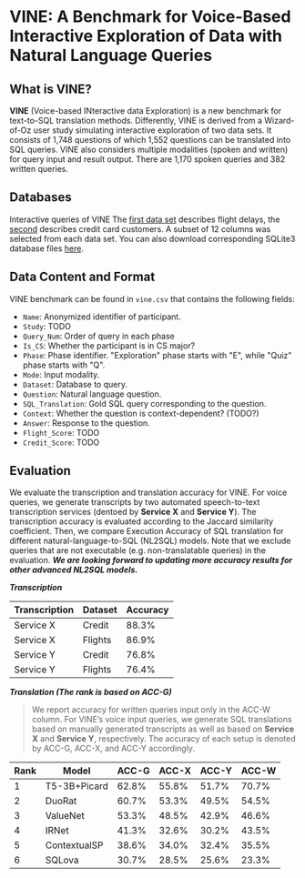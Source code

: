# VINE: A Benchmark for Voice-Based Interactive Exploration of Data with Natural Language Queries

What is VINE?
------
**VINE** (Voice-based INteractive data Exploration) is a new benchmark for text-to-SQL translation methods. Differently, VINE is derived from a Wizard-of-Oz user study simulating interactive exploration of two data sets. It consists of 1,748 questions of which 1,552 questions can be translated into SQL queries. VINE also considers multiple modalities (spoken and written) for query input and result output. There are 1,170 spoken queries and 382 written queries.

Databases
------
Interactive queries of VINE The [first data set](https://www.kaggle.com/usdot/flight-delays) describes flight delays, the [second](https://www.kaggle.com/sakshigoyal7/credit-card-customers) describes credit card customers. A subset of 12 columns was selected from each data set. You can also download corresponding SQLite3 database files [here](https://drive.google.com/file/d/1_Sp8q6NcwtsXtjHjDjkK7_qPhaMOH1YH/view?usp=sharing).

Data Content and Format
------
VINE benchmark can be found in `vine.csv` that contains the following fields:
- `Name`: Anonymized identifier of participant.
- `Study`: TODO
- `Query_Num`: Order of query in each phase
- `Is_CS`: Whether the participant is in CS major?
- `Phase`: Phase identifier. "Exploration" phase starts with "E", while "Quiz" phase starts with "Q".
- `Mode`: Input modality.
- `Dataset`: Database to query.
- `Question`: Natural language question.
- `SQL_Translation`: Gold SQL query corresponding to the question.
- `Context`: Whether the question is context-dependent? (TODO?)
- `Answer`: Response to the question.
- `Flight_Score`: TODO
- `Credit_Score`: TODO

Evaluation
------
We evaluate the transcription and translation accuracy for VINE. For voice queries, we generate transcripts by two automated speech-to-text transcription services (dentoed by **Service X** and **Service Y**). The transcription accuracy is evaluated according to the Jaccard similarity coefficient. Then, we compare Execution Accuracy of SQL translation for different natural-language-to-SQL (NL2SQL) models. Note that we exclude queries that are not executable (e.g. non-translatable queries) in the evaluation. ***We are looking forward to updating more accuracy results for other advanced NL2SQL models.***

***Transcription***
 
| Transcription | Dataset | Accuracy |
| ----------- | ----------- | ----------- |
| Service X | Credit | 88.3% |
| Service X | Flights | 86.9% |
| Service Y | Credit | 76.8% |
| Service Y | Flights | 76.4% |

***Translation (The rank is based on ACC-G)***
> We report accuracy for written queries input only in the ACC-W column. For VINE’s voice input queries, we generate SQL translations based on manually generated transcripts as well as based on **Service X** and **Service Y**, respectively. The accuracy of each setup is denoted by ACC-G, ACC-X, and ACC-Y accordingly.


| Rank | Model | ACC-G | ACC-X | ACC-Y | ACC-W |
| ----------- | ----------- | ----------- | ----------- | ----------- | ----------- |
| 1 | T5-3B+Picard | 62.8% | 55.8% | 51.7% | 70.7% |
| 2 | DuoRat | 60.7% | 53.3% | 49.5% | 54.5% |
| 3 | ValueNet | 53.3% | 48.5% | 42.9% | 46.6% |
| 4 | IRNet | 41.3% | 32.6% | 30.2% | 43.5% |
| 5 | ContextualSP | 38.6% | 34.0% | 32.4% | 35.5% |
| 6 | SQLova | 30.7% | 28.5% | 25.6% | 23.3% |

